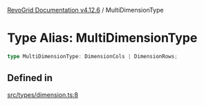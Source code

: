 [RevoGrid Documentation v4.12.6](README.md) / MultiDimensionType

# Type Alias: MultiDimensionType

```ts
type MultiDimensionType: DimensionCols | DimensionRows;
```

## Defined in

[src/types/dimension.ts:8](https://github.com/revolist/revogrid/blob/293c9e1b6198b802a0690dc2e0b9faebd722e77f/src/types/dimension.ts#L8)
